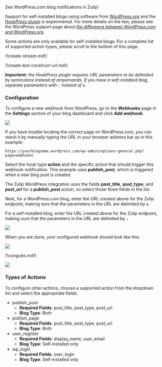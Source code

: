 See WordPress.com blog notifications in Zulip!

Support for self-installed blogs using software from <a href="">
[WordPress.org](http://wordpress.org) and the
[HookPress plugin](https://wordpress.org/plugins/hookpress/)
is experimental. For more details on the two, please see the
WordPress support page about
[the difference between WordPress.com and WordPress.org][1].

[1]: https://en.support.wordpress.com/com-vs-org/

Some actions are only available for self-installed blogs. For a
complete list of supported action types, please scroll to the
bottom of this page.

{!create-stream.md!}

{!create-bot-construct-url.md!}

***Important:** the HookPress plugin requires URL parameters to
be delimited by semicolons instead of ampersands. If you have a
self-installed blog, separate parameters with `;` instead of `&`.*

### Configuration

To configure a new webhook from WordPress, go to the **Webhooks**
page in the **Settings** section of your blog dashboard and click
**Add webhook**.

![](/static/images/integrations/wordpress/wordpress_hookpress.png)

If you have trouble locating the correct page on WordPress.com, you
can reach it by manually typing the URL in your browser address bar
as in this example:

`https://yourblogname.wordpress.com/wp-admin/options-general.php?page=webhooks`

Select the hook type **action** and the specific action that should
trigger this webhook notification. This example uses **publish_post**,
which is triggered when a new blog post is created.

The Zulip WordPress integration uses the fields **post_title**,
**post_type**, and **post_url** for a **publish_post** action,
so select those three fields in the list.

Next, for a WordPress.com blog, enter the URL created above for
the Zulip endpoint, making sure that the parameters in the URL
are delimited by `&`.

For a self-installed blog, enter the URL created above for the
Zulip endpoint, making sure that the parameters in the URL are
delimited by `;`

![](/static/images/integrations/wordpress/wordpress_configure_url.png)

When you are done, your configured webhook should look like this:

![](/static/images/integrations/wordpress/wordpress_config_done.png)

{!congrats.md!}

![](/static/images/integrations/wordpress/wordpress_post_created.png)

### Types of Actions

To configure other actions, choose a supported action from the
dropdown list and select the appropriate fields.

* publish_post
    * **Required Fields**: post_title, post_type, post_url
    * **Blog Type**: Both
* publish_page
    * **Required Fields**: post_title, post_type, post_url
    * **Blog Type**: Both
* user_register
    * **Required Fields**: display_name, user_email
    * **Blog Type**: Self-installed only
* wp_login
    * **Required Fields**: user_login
    * **Blog Type**: Self-installed only
